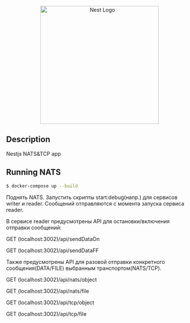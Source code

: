 <p align="center">
  <a href="http://nestjs.com/" target="blank"><img src="https://nestjs.com/img/logo_text.svg" width="320" alt="Nest Logo" /></a>
</p>

## Description
Nestjs NATS&TCP app

## Running NATS
```bash
$ docker-compose up --build
```

Поднять NATS.
Запустить скрипты start:debug(напр.) для сервисов writer и reader.
Сообщений отправляются с момента запуска сервиса reader.

В сервисе reader предусмотрены API для остановки/включения отправки сообщений:

GET (localhost:3002)/api/sendDataOn

GET (localhost:3002)/api/sendDataFF

Также предусмотрены API для разовой отправки конкретного сообщения(DATA/FILE) выбранным транспортом(NATS/TCP).

GET (localhost:3002)/api/nats/object

GET (localhost:3002)/api/nats/file

GET (localhost:3002)/api/tcp/object

GET (localhost:3002)/api/tcp/file